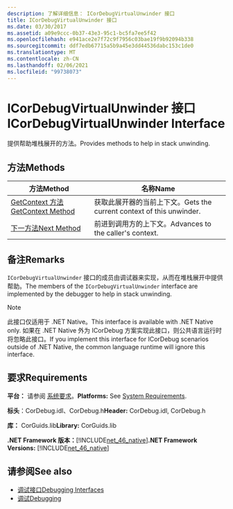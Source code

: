 ```yaml
---
description: 了解详细信息： ICorDebugVirtualUnwinder 接口
title: ICorDebugVirtualUnwinder 接口
ms.date: 03/30/2017
ms.assetid: a09e9ccc-0b37-43e3-95c1-bc5fa7ee5f42
ms.openlocfilehash: e941ace2e7f72c9f7956c03bae19f9b92094b338
ms.sourcegitcommit: ddf7edb67715a5b9a45e3dd44536dabc153c1de0
ms.translationtype: MT
ms.contentlocale: zh-CN
ms.lasthandoff: 02/06/2021
ms.locfileid: "99738073"
---
```

# <a name="icordebugvirtualunwinder-interface"></a><span data-ttu-id="80785-103">ICorDebugVirtualUnwinder 接口</span><span class="sxs-lookup"><span data-stu-id="80785-103">ICorDebugVirtualUnwinder Interface</span></span>

<span data-ttu-id="80785-104">提供帮助堆栈展开的方法。</span><span class="sxs-lookup"><span data-stu-id="80785-104">Provides methods to help in stack unwinding.</span></span>  
  
## <a name="methods"></a><span data-ttu-id="80785-105">方法</span><span class="sxs-lookup"><span data-stu-id="80785-105">Methods</span></span>  
  
|<span data-ttu-id="80785-106">方法</span><span class="sxs-lookup"><span data-stu-id="80785-106">Method</span></span>|<span data-ttu-id="80785-107">名称</span><span class="sxs-lookup"><span data-stu-id="80785-107">Name</span></span>|  
|------------|----------|  
|[<span data-ttu-id="80785-108">GetContext 方法</span><span class="sxs-lookup"><span data-stu-id="80785-108">GetContext Method</span></span>](icordebugvirtualunwinder-getcontext-method.md)|<span data-ttu-id="80785-109">获取此展开器的当前上下文。</span><span class="sxs-lookup"><span data-stu-id="80785-109">Gets the current context of this unwinder.</span></span>|  
|[<span data-ttu-id="80785-110">下一方法</span><span class="sxs-lookup"><span data-stu-id="80785-110">Next Method</span></span>](icordebugvirtualunwinder-next-method.md)|<span data-ttu-id="80785-111">前进到调用方的上下文。</span><span class="sxs-lookup"><span data-stu-id="80785-111">Advances to the caller's context.</span></span>|  
  
## <a name="remarks"></a><span data-ttu-id="80785-112">备注</span><span class="sxs-lookup"><span data-stu-id="80785-112">Remarks</span></span>  

 <span data-ttu-id="80785-113">`ICorDebugVirtualUnwinder` 接口的成员由调试器来实现，从而在堆栈展开中提供帮助。</span><span class="sxs-lookup"><span data-stu-id="80785-113">The members of the `ICorDebugVirtualUnwinder` interface are implemented by the debugger to help in stack unwinding.</span></span>  
  
> [!NOTE]
> <span data-ttu-id="80785-114">此接口仅适用于 .NET Native。</span><span class="sxs-lookup"><span data-stu-id="80785-114">This interface is available with .NET Native only.</span></span> <span data-ttu-id="80785-115">如果在 .NET Native 外为 ICorDebug 方案实现此接口，则公共语言运行时将忽略此接口。</span><span class="sxs-lookup"><span data-stu-id="80785-115">If you implement this interface for ICorDebug scenarios outside of .NET Native, the common language runtime will ignore this interface.</span></span>  
  
## <a name="requirements"></a><span data-ttu-id="80785-116">要求</span><span class="sxs-lookup"><span data-stu-id="80785-116">Requirements</span></span>  

 <span data-ttu-id="80785-117">**平台：** 请参阅 [系统要求](../../get-started/system-requirements.md)。</span><span class="sxs-lookup"><span data-stu-id="80785-117">**Platforms:** See [System Requirements](../../get-started/system-requirements.md).</span></span>  
  
 <span data-ttu-id="80785-118">**标头**：CorDebug.idl、CorDebug.h</span><span class="sxs-lookup"><span data-stu-id="80785-118">**Header:** CorDebug.idl, CorDebug.h</span></span>  
  
 <span data-ttu-id="80785-119">**库：** CorGuids.lib</span><span class="sxs-lookup"><span data-stu-id="80785-119">**Library:** CorGuids.lib</span></span>  
  
 <span data-ttu-id="80785-120">**.NET Framework 版本：**[!INCLUDE[net_46_native](../../../../includes/net-46-native-md.md)]</span><span class="sxs-lookup"><span data-stu-id="80785-120">**.NET Framework Versions:** [!INCLUDE[net_46_native](../../../../includes/net-46-native-md.md)]</span></span>  
  
## <a name="see-also"></a><span data-ttu-id="80785-121">请参阅</span><span class="sxs-lookup"><span data-stu-id="80785-121">See also</span></span>

- [<span data-ttu-id="80785-122">调试接口</span><span class="sxs-lookup"><span data-stu-id="80785-122">Debugging Interfaces</span></span>](debugging-interfaces.md)
- [<span data-ttu-id="80785-123">调试</span><span class="sxs-lookup"><span data-stu-id="80785-123">Debugging</span></span>](index.md)
